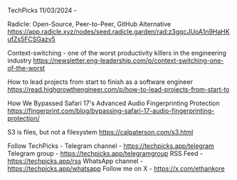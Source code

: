 TechPicks 11/03/2024 -

Radicle: Open-Source, Peer-to-Peer, GitHub Alternative
https://app.radicle.xyz/nodes/seed.radicle.garden/rad:z3gqcJUoA1n9HaHKufZs5FCSGazv5

Context-switching - one of the worst productivity killers in the engineering industry
https://newsletter.eng-leadership.com/p/context-switching-one-of-the-worst

How to lead projects from start to finish as a software engineer
https://read.highgrowthengineer.com/p/how-to-lead-projects-from-start-to

How We Bypassed Safari 17's Advanced Audio Fingerprinting Protection
https://fingerprint.com/blog/bypassing-safari-17-audio-fingerprinting-protection/

S3 is files, but not a filesystem
https://calpaterson.com/s3.html

Follow TechPicks -
Telegram channel - https://techpicks.app/telegram
Telegram group - https://techpicks.app/telegramgroup
RSS Feed - https://techpicks.app/rss
WhatsApp channel - https://techpicks.app/whatsapp
Follow me on X - https://x.com/ethankore